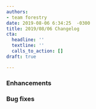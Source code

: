 ```yaml
---
authors:
- team forestry
date: 2019-08-06 6:34:25  -0300
title: 2019/08/06 Changelog
cta:
  headline: ''
  textline: ''
  calls_to_action: []
draft: true

---
```

### Enhancements

### Bug fixes

### 